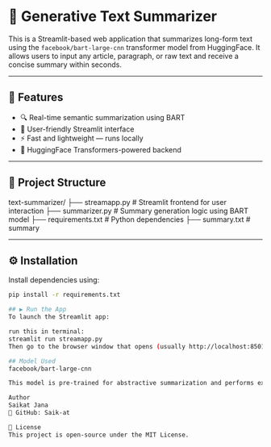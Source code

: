 # 📝 Generative Text Summarizer

This is a Streamlit-based web application that summarizes long-form text using the `facebook/bart-large-cnn` transformer model from HuggingFace. It allows users to input any article, paragraph, or raw text and receive a concise summary within seconds.

---

## 🚀 Features

- 🔍 Real-time semantic summarization using BART
- 💬 User-friendly Streamlit interface
- ⚡ Fast and lightweight — runs locally
- 📎 HuggingFace Transformers-powered backend

---

## 📁 Project Structure
text-summarizer/
├── streamapp.py # Streamlit frontend for user interaction
├── summarizer.py # Summary generation logic using BART model
├── requirements.txt # Python dependencies
├── summary.txt # summary


---

## ⚙️ Installation

Install dependencies using:

```bash
pip install -r requirements.txt

## ▶️ Run the App
To launch the Streamlit app:

run this in terminal:
streamlit run streamapp.py
Then go to the browser window that opens (usually http://localhost:8501)

## Model Used
facebook/bart-large-cnn

This model is pre-trained for abstractive summarization and performs exceptionally well on articles and reports.

Author
Saikat Jana
📂 GitHub: Saik-at

📄 License
This project is open-source under the MIT License.
